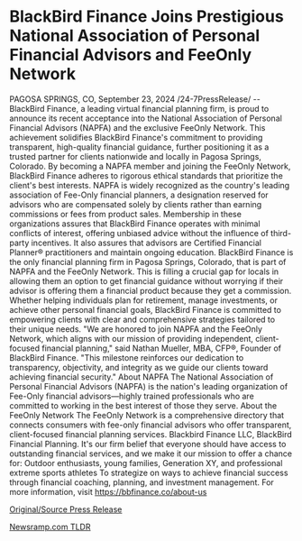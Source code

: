 # BlackBird Finance Joins Prestigious National Association of Personal Financial Advisors and FeeOnly Network

PAGOSA SPRINGS, CO, September 23, 2024 /24-7PressRelease/ -- BlackBird Finance, a leading virtual financial planning firm, is proud to announce its recent acceptance into the National Association of Personal Financial Advisors (NAPFA) and the exclusive FeeOnly Network. This achievement solidifies BlackBird Finance's commitment to providing transparent, high-quality financial guidance, further positioning it as a trusted partner for clients nationwide and locally in Pagosa Springs, Colorado.  By becoming a NAPFA member and joining the FeeOnly Network, BlackBird Finance adheres to rigorous ethical standards that prioritize the client's best interests. NAPFA is widely recognized as the country's leading association of Fee-Only financial planners, a designation reserved for advisors who are compensated solely by clients rather than earning commissions or fees from product sales. Membership in these organizations assures that BlackBird Finance operates with minimal conflicts of interest, offering unbiased advice without the influence of third-party incentives. It also assures that advisors are Certified Financial Planner® practitioners and maintain ongoing education.  BlackBird Finance is the only financial planning firm in Pagosa Springs, Colorado, that is part of NAPFA and the FeeOnly Network. This is filling a crucial gap for locals in allowing them an option to get financial guidance without worrying if their advisor is offering them a financial product because they get a commission. Whether helping individuals plan for retirement, manage investments, or achieve other personal financial goals, BlackBird Finance is committed to empowering clients with clear and comprehensive strategies tailored to their unique needs.  "We are honored to join NAPFA and the FeeOnly Network, which aligns with our mission of providing independent, client-focused financial planning," said Nathan Mueller, MBA, CFP®, Founder of BlackBird Finance. "This milestone reinforces our dedication to transparency, objectivity, and integrity as we guide our clients toward achieving financial security."  About NAPFA The National Association of Personal Financial Advisors (NAPFA) is the nation's leading organization of Fee-Only financial advisors—highly trained professionals who are committed to working in the best interest of those they serve.  About the FeeOnly Network The FeeOnly Network is a comprehensive directory that connects consumers with fee-only financial advisors who offer transparent, client-focused financial planning services.  Blackbird Finance LLC, BlackBird Financial Planning. It's our firm belief that everyone should have access to outstanding financial services, and we make it our mission to offer a chance for:  Outdoor enthusiasts, young families, Generation XY, and professional extreme sports athletes  To strategize on ways to achieve financial success through financial coaching, planning, and investment management. For more information, visit https://bbfinance.co/about-us 

[Original/Source Press Release](https://www.24-7pressrelease.com/press-release/514479/blackbird-finance-joins-prestigious-national-association-of-personal-financial-advisors-and-feeonly-network) 

[Newsramp.com TLDR](https://newsramp.com/None) 